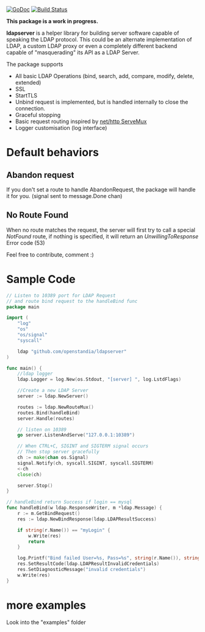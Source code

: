 [![GoDoc](https://godoc.org/github.com/openstandia/ldapserver?status.svg)](https://godoc.org/github.com/openstandia/ldapserver)
[![Build Status](https://travis-ci.org/vjeantet/ldapserver.svg)](https://travis-ci.org/vjeantet/ldapserver)

**This package is a work in progress.**

**ldapserver** is a helper library for building server software capable of speaking the LDAP protocol. This could be an alternate implementation of LDAP, a custom LDAP proxy or even a completely different backend capable of "masquerading" its API as a LDAP Server.

The package supports 
* All basic LDAP Operations (bind, search, add, compare, modify, delete, extended)
* SSL
* StartTLS
* Unbind request is implemented, but is handled internally to close the connection.
* Graceful stopping
* Basic request routing inspired by [net/http ServeMux](http://golang.org/pkg/net/http/#ServeMux)
* Logger customisation (log interface)

# Default behaviors
## Abandon request
If you don't set a route to handle AbandonRequest, the package will handle it for you. (signal sent to message.Done chan)

## No Route Found
When no route matches the request, the server will first try to call a special *NotFound* route, if nothing is specified, it will return an *UnwillingToResponse* Error code (53)

Feel free to contribute, comment :)

#  Sample Code
```Go
// Listen to 10389 port for LDAP Request
// and route bind request to the handleBind func
package main

import (
	"log"
	"os"
	"os/signal"
	"syscall"

	ldap "github.com/openstandia/ldapserver"
)

func main() {
	//ldap logger
	ldap.Logger = log.New(os.Stdout, "[server] ", log.LstdFlags)

	//Create a new LDAP Server
	server := ldap.NewServer()

	routes := ldap.NewRouteMux()
	routes.Bind(handleBind)
	server.Handle(routes)

	// listen on 10389
	go server.ListenAndServe("127.0.0.1:10389")

	// When CTRL+C, SIGINT and SIGTERM signal occurs
	// Then stop server gracefully
	ch := make(chan os.Signal)
	signal.Notify(ch, syscall.SIGINT, syscall.SIGTERM)
	<-ch
	close(ch)

	server.Stop()
}

// handleBind return Success if login == mysql
func handleBind(w ldap.ResponseWriter, m *ldap.Message) {
	r := m.GetBindRequest()
	res := ldap.NewBindResponse(ldap.LDAPResultSuccess)

	if string(r.Name()) == "myLogin" {
		w.Write(res)
		return
	}

	log.Printf("Bind failed User=%s, Pass=%s", string(r.Name()), string(r.AuthenticationSimple()))
	res.SetResultCode(ldap.LDAPResultInvalidCredentials)
	res.SetDiagnosticMessage("invalid credentials")
	w.Write(res)
}
```

# more examples
Look into the "examples" folder
